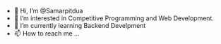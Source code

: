 - 👋 Hi, I’m @Samarpitdua
- 👀 I’m interested in Competitive Programming and Web Development.
- 🌱 I’m currently learning Backend Develpment
- 📫 How to reach me ...

<!---
Samarpitdua/Samarpitdua is a ✨ special ✨ repository because its `README.md` (this file) appears on your GitHub profile.
You can click the Preview link to take a look at your changes.
--->
